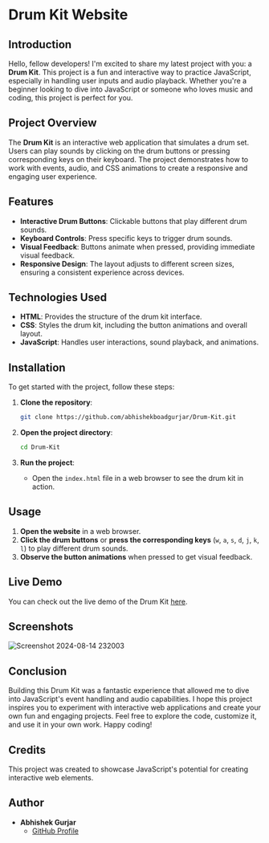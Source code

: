 # Drum Kit Website

## Introduction

Hello, fellow developers! I'm excited to share my latest project with you: a **Drum Kit**. This project is a fun and interactive way to practice JavaScript, especially in handling user inputs and audio playback. Whether you're a beginner looking to dive into JavaScript or someone who loves music and coding, this project is perfect for you.

## Project Overview

The **Drum Kit** is an interactive web application that simulates a drum set. Users can play sounds by clicking on the drum buttons or pressing corresponding keys on their keyboard. The project demonstrates how to work with events, audio, and CSS animations to create a responsive and engaging user experience.

## Features

- **Interactive Drum Buttons**: Clickable buttons that play different drum sounds.
- **Keyboard Controls**: Press specific keys to trigger drum sounds.
- **Visual Feedback**: Buttons animate when pressed, providing immediate visual feedback.
- **Responsive Design**: The layout adjusts to different screen sizes, ensuring a consistent experience across devices.

## Technologies Used

- **HTML**: Provides the structure of the drum kit interface.
- **CSS**: Styles the drum kit, including the button animations and overall layout.
- **JavaScript**: Handles user interactions, sound playback, and animations.


## Installation

To get started with the project, follow these steps:

1. **Clone the repository**:
    ```bash
    git clone https://github.com/abhishekboadgurjar/Drum-Kit.git
    ```

2. **Open the project directory**:
    ```bash
    cd Drum-Kit
    ```

3. **Run the project**:
    - Open the `index.html` file in a web browser to see the drum kit in action.

## Usage

1. **Open the website** in a web browser.
2. **Click the drum buttons** or **press the corresponding keys** (`w`, `a`, `s`, `d`, `j`, `k`, `l`) to play different drum sounds.
3. **Observe the button animations** when pressed to get visual feedback.


## Live Demo

You can check out the live demo of the Drum Kit [here](https://abhishekboadgurjar.github.io/Drum-Kit/).
## Screenshots
![Screenshot 2024-08-14 232003](https://github.com/user-attachments/assets/b3c43b2b-442a-45c3-834b-6e87c96e07de)


## Conclusion

Building this Drum Kit was a fantastic experience that allowed me to dive into JavaScript's event handling and audio capabilities. I hope this project inspires you to experiment with interactive web applications and create your own fun and engaging projects. Feel free to explore the code, customize it, and use it in your own work. Happy coding!

## Credits

This project was created to showcase JavaScript's potential for creating interactive web elements.

## Author

- **Abhishek Gurjar**
  - [GitHub Profile](https://github.com/abhishekboadgurjar)

